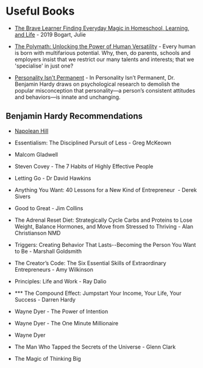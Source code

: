 # Useful Books

* [The Brave Learner Finding Everyday Magic in Homeschool, Learning, and Life](https://seattle.bibliocommons.com/item/show/3437046030) - 2019 Bogart, Julie

* [The Polymath: Unlocking the Power of Human Versatility](https://bookshop.org/books/the-polymath-unlocking-the-power-of-human-versatility/9781119508489) - Every human is born with multifarious potential. Why, then, do parents, schools and employers insist that we restrict our many talents and interests; that we 'specialise' in just one?

* [Personality Isn't Permanent](https://benjaminhardy.com) - In Personality Isn’t Permanent, Dr. Benjamin Hardy draws on psychological research to demolish the popular misconception that personality—a person’s consistent attitudes and behaviors—is innate and unchanging.

## Benjamin Hardy Recommendations

- [Napolean Hill](https://www.naphill.org/)

- Essentialism: The Disciplined Pursuit of Less - Greg McKeown

- Malcom Gladwell

- Steven Covey - The 7 Habits of Highly Effective People

- Letting Go - Dr David Hawkins

- Anything You Want: 40 Lessons for a New Kind of Entrepreneur  - Derek Sivers

- Good to Great - Jim Collins

- The Adrenal Reset Diet: Strategically Cycle Carbs and Proteins to Lose Weight, Balance Hormones, and Move from Stressed to Thriving -  Alan Christianson NMD

- Triggers: Creating Behavior That Lasts--Becoming the Person You Want to Be - Marshall Goldsmith

- The Creator’s Code: The Six Essential Skills of Extraordinary Entrepreneurs - Amy Wilkinson

- Principles: Life and Work - Ray Dalio

- *** The Compound Effect: Jumpstart Your Income, Your Life, Your Success - Darren Hardy

- Wayne Dyer - The Power of Intention

- Wayne Dyer - The One Minute Millionaire

- Wayne Dyer

- The Man Who Tapped the Secrets of the Universe - Glenn Clark

- The Magic of Thinking Big
